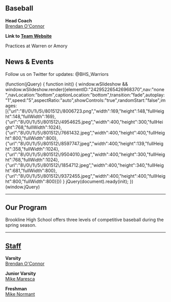 **Baseball**
------------

**Head Coach**  
[Brendan O'Connor](mailto:bfoconnor@comcast.net )  
  
**Link to [Team Website](http://www.brooklinehsbaseball.org)**  
  
Practices at Warren or Amory

News & Events
-------------

Follow us on Twitter for updates: @BHS\_Warriors

(function(jQuery) {
function init() { window.wSlideshow && window.wSlideshow.render({elementID:"242952265426968370",nav:"none",navLocation:"bottom",captionLocation:"bottom",transition:"fade",autoplay:"1",speed:"5",aspectRatio:"auto",showControls:"true",randomStart:"false",images:\[{"url":"8\\/0\\/1\\/5\\/801512\\/8006723.png","width":169,"height":148,"fullHeight":148,"fullWidth":169},{"url":"8\\/0\\/1\\/5\\/801512\\/4954625.jpeg","width":400,"height":300,"fullHeight":768,"fullWidth":1024},{"url":"8\\/0\\/1\\/5\\/801512\\/7661432.jpeg","width":400,"height":400,"fullHeight":800,"fullWidth":800},{"url":"8\\/0\\/1\\/5\\/801512\\/8597747.jpeg","width":400,"height":139,"fullHeight":358,"fullWidth":1024},{"url":"8\\/0\\/1\\/5\\/801512\\/9504010.jpeg","width":400,"height":300,"fullHeight":768,"fullWidth":1024},{"url":"8\\/0\\/1\\/5\\/801512\\/1854712.jpeg","width":400,"height":340,"fullHeight":681,"fullWidth":800},{"url":"8\\/0\\/1\\/5\\/801512\\/9372455.jpeg","width":400,"height":400,"fullHeight":800,"fullWidth":800}\]}) }
jQuery(document).ready(init);
})(window.jQuery)

* * *

Our Program
-----------

Brookline High School offers three levels of competitive baseball during the spring season.

* * *

[Staff](/)
----------

**Varsity**  
[Brendan O'Connor](mailto:bfoconnor@comcast.net )  
  
  
  

**Junior Varsity**  
[Mike Maresca](mailto:michael_maresca@psbma.org)

**Freshman**  
[Mike Normant](mailto:michael_normant@psbma.org)
